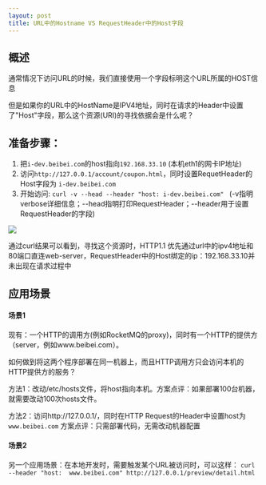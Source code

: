 ```yaml
---
layout: post
title: URL中的Hostname VS RequestHeader中的Host字段
---
```


## 概述
通常情况下访问URL的时候，我们直接使用一个字段标明这个URL所属的HOST信息

但是如果你的URL中的HostName是IPV4地址，同时在请求的Header中设置了"Host"字段，那么这个资源(URI)的寻找依据会是什么呢？

## 准备步骤：
1. 把`i-dev.beibei.com`的host指向`192.168.33.10` (本机eth1的网卡IP地址)
2. 访问`http://127.0.0.1/account/coupon.html`，同时设置RequetHeader的Host字段为 `i-dev.beibei.com`
3. 开始访问: `curl -v --head --header "host: i-dev.beibei.com" `
 (-v指明verbose详细信息；--head指明打印RequestHeader；--header用于设置RequestHeader的字段)

![](http://upload-images.jianshu.io/upload_images/4111-60fda1fdbe323bbd.png?imageMogr2/auto-orient/strip%7CimageView2/2/w/1240)

通过curl结果可以看到，寻找这个资源时，HTTP1.1 优先通过url中的ipv4地址和80端口直连web-server，RequestHeader中的Host绑定的ip：192.168.33.10并未出现在请求过程中

## 应用场景
#### 场景1
现有：一个HTTP的调用方(例如RocketMQ的proxy)，同时有一个HTTP的提供方（server，例如www.beibei.com）。

如何做到将这两个程序部署在同一机器上，而且HTTP调用方只会访问本机的HTTP提供方的服务？

方法1：改动/etc/hosts文件，将host指向本机。方案点评：如果部署100台机器，就需要改动100次hosts文件。

方法2：访问http://127.0.0.1/，同时在HTTP Request的Header中设置host为`www.beibei.com`
方案点评：只需部署代码，无需改动机器配置

#### 场景2
另一个应用场景：在本地开发时，需要触发某个URL被访问时，可以这样：
`curl --header "host: 
 www.beibei.com" http://127.0.0.1/preview/detail.html`